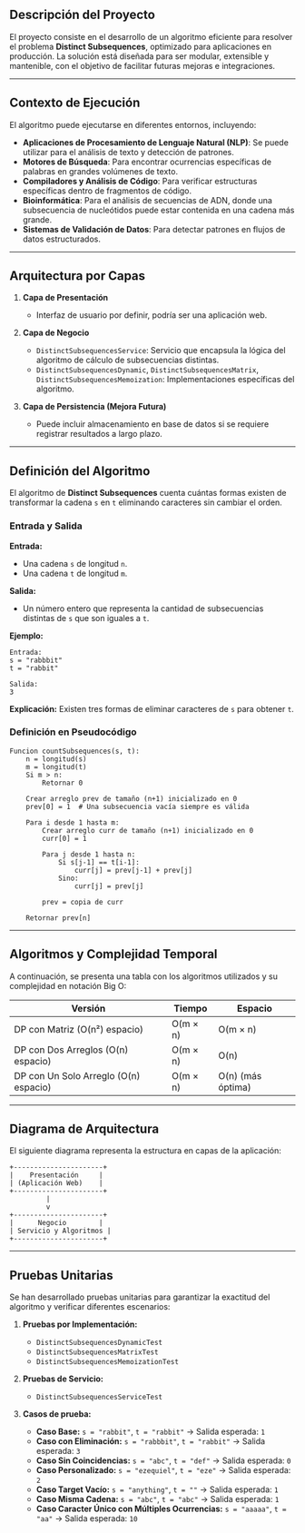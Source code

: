 ## Descripción del Proyecto

El proyecto consiste en el desarrollo de un algoritmo eficiente para resolver el problema **Distinct Subsequences**, optimizado para aplicaciones en producción. La solución está diseñada para ser modular, extensible y mantenible, con el objetivo de facilitar futuras mejoras e integraciones.

---

## Contexto de Ejecución

El algoritmo puede ejecutarse en diferentes entornos, incluyendo:

- **Aplicaciones de Procesamiento de Lenguaje Natural (NLP)**: Se puede utilizar para el análisis de texto y detección de patrones.
- **Motores de Búsqueda**: Para encontrar ocurrencias específicas de palabras en grandes volúmenes de texto.
- **Compiladores y Análisis de Código**: Para verificar estructuras específicas dentro de fragmentos de código.
- **Bioinformática**: Para el análisis de secuencias de ADN, donde una subsecuencia de nucleótidos puede estar contenida en una cadena más grande.
- **Sistemas de Validación de Datos**: Para detectar patrones en flujos de datos estructurados.

---

## Arquitectura por Capas

1. **Capa de Presentación**
    - Interfaz de usuario por definir, podría ser una aplicación web.

2. **Capa de Negocio**
    - `DistinctSubsequencesService`: Servicio que encapsula la lógica del algoritmo de cálculo de subsecuencias distintas.
    - `DistinctSubsequencesDynamic`, `DistinctSubsequencesMatrix`, `DistinctSubsequencesMemoization`: Implementaciones específicas del algoritmo.

3. **Capa de Persistencia (Mejora Futura)**
    - Puede incluir almacenamiento en base de datos si se requiere registrar resultados a largo plazo.

---

## Definición del Algoritmo

El algoritmo de **Distinct Subsequences** cuenta cuántas formas existen de transformar la cadena `s` en `t` eliminando caracteres sin cambiar el orden.

### **Entrada y Salida**

**Entrada:**
- Una cadena `s` de longitud `n`.
- Una cadena `t` de longitud `m`.

**Salida:**
- Un número entero que representa la cantidad de subsecuencias distintas de `s` que son iguales a `t`.

**Ejemplo:**
```plaintext
Entrada:
s = "rabbbit"
t = "rabbit"

Salida:
3
```

**Explicación:** Existen tres formas de eliminar caracteres de `s` para obtener `t`.

### **Definición en Pseudocódigo**

```plaintext
Funcion countSubsequences(s, t):
    n = longitud(s)
    m = longitud(t)
    Si m > n:
        Retornar 0
    
    Crear arreglo prev de tamaño (n+1) inicializado en 0
    prev[0] = 1  # Una subsecuencia vacía siempre es válida
    
    Para i desde 1 hasta m:
        Crear arreglo curr de tamaño (n+1) inicializado en 0
        curr[0] = 1
        
        Para j desde 1 hasta n:
            Si s[j-1] == t[i-1]:
                curr[j] = prev[j-1] + prev[j]
            Sino:
                curr[j] = prev[j]
        
        prev = copia de curr
    
    Retornar prev[n]
```

---

## Algoritmos y Complejidad Temporal

A continuación, se presenta una tabla con los algoritmos utilizados y su complejidad en notación Big O:

| Versión | Tiempo | Espacio |
|-------------------------------|-----------------|-----------------|
| DP con Matriz (O(n²) espacio) | O(m × n) | O(m × n) |
| DP con Dos Arreglos (O(n) espacio) | O(m × n) | O(n) |
| DP con Un Solo Arreglo (O(n) espacio) | O(m × n) | O(n) (más óptima) |

---

## Diagrama de Arquitectura

El siguiente diagrama representa la estructura en capas de la aplicación:

```
+----------------------+
|    Presentación     |
| (Aplicación Web)    |
+----------------------+
         |
         v
+----------------------+
|      Negocio        |
| Servicio y Algoritmos |
+----------------------+
```

---

## Pruebas Unitarias

Se han desarrollado pruebas unitarias para garantizar la exactitud del algoritmo y verificar diferentes escenarios:

1. **Pruebas por Implementación:**
    - `DistinctSubsequencesDynamicTest`
    - `DistinctSubsequencesMatrixTest`
    - `DistinctSubsequencesMemoizationTest`

2. **Pruebas de Servicio:**
    - `DistinctSubsequencesServiceTest`

3. **Casos de prueba:**
    - **Caso Base:** `s = "rabbit"`, `t = "rabbit"` → Salida esperada: `1`
    - **Caso con Eliminación:** `s = "rabbbit"`, `t = "rabbit"` → Salida esperada: `3`
    - **Caso Sin Coincidencias:** `s = "abc"`, `t = "def"` → Salida esperada: `0`
    - **Caso Personalizado:** `s = "ezequiel"`, `t = "eze"` → Salida esperada: `2`
    - **Caso Target Vacío:** `s = "anything"`, `t = ""` → Salida esperada: `1`
    - **Caso Misma Cadena:** `s = "abc"`, `t = "abc"` → Salida esperada: `1`
    - **Caso Caracter Único con Múltiples Ocurrencias:** `s = "aaaaa"`, `t = "aa"` → Salida esperada: `10`

